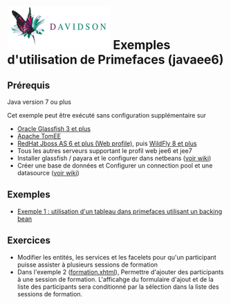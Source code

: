[![alt text](/dav_logo_small.png "Davidson Consulting")](http://www.davidson.fr/)
Exemples d'utilisation de Primefaces (javaee6)
==================================

Prérequis
---------
Java version 7 ou plus

Cet exemple peut être exécuté sans configuration supplémentaire sur 
 - [Oracle Glassfish 3 et plus](https://glassfish.java.net/)
 - [Apache TomEE](http://tomee.apache.org/)
 - [RedHat Jboss AS 6 et plus (Web profile)](http://jbossas.jboss.org/downloads), puis [WildFly 8 et plus](http://wildfly.org/)
 - Tous les autres serveurs supportant le profil web jee6 et jee7
 - Installer glassfish / payara et le configurer dans netbeans ([voir wiki](https://github.com/marc-bouvier-dav/dav-jee-tuto/wiki/Installer-Payara-dans-Netbeans))
 - Créer une base de données et Configurer un connection pool et une datasource ([voir wiki](https://github.com/marc-bouvier-dav/dav-jee-tuto/wiki/Configuer-datasource---connection-pool-dans-Netbeans---Payara---Glassfish))

Exemples
--------

 - [Exemple 1 : utilisation d'un tableau dans primefaces utilisant un backing bean](./src/main/webapp/formateur/liste-formateurs.xhtml)
 
Exercices
--------

 - Modifier les entités, les services et les facelets pour qu'un participant puisse assister à plusieurs sessions de formation
 - Dans l'exemple 2 ([formation.xhtml](./src/main/webapp/formation/formation.xhtml)), Permettre d'ajouter des participants à une session de formation. L'afficahge du formulaire d'ajout et de la liste des participants sera conditionné par la sélection dans la liste des sessions de formation.
